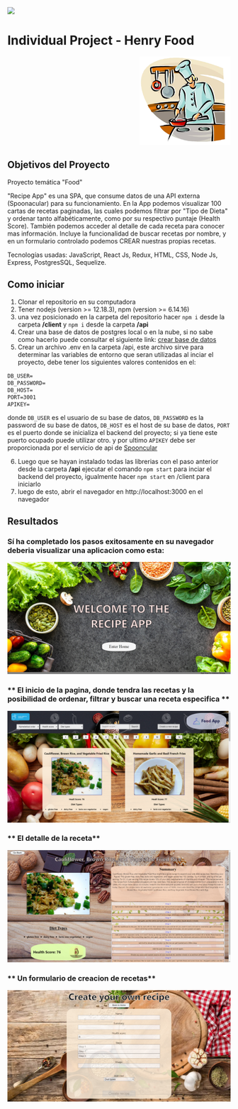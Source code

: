 <p align='left'>
    <img src='https://static.wixstatic.com/media/85087f_0d84cbeaeb824fca8f7ff18d7c9eaafd~mv2.png/v1/fill/w_160,h_30,al_c,q_85,usm_0.66_1.00_0.01/Logo_completo_Color_1PNG.webp' />
</p>

# Individual Project - Henry Food

<p align="right">
  <img height="200" src="./cooking.png" />
</p>

## Objetivos del Proyecto

Proyecto temática "Food"

"Recipe App" es una SPA, que consume datos de una API externa (Spoonacular) para su funcionamiento.
En la App podemos visualizar 100 cartas de recetas paginadas, las cuales podemos filtrar por "Tipo de Dieta" y ordenar tanto alfabéticamente, como por su respectivo puntaje (Health Score). También podemos acceder al detalle de cada receta para conocer mas información.
Incluye la funcionalidad de buscar recetas por nombre, y en un formulario controlado podemos CREAR nuestras propias recetas.

Tecnologías usadas:
JavaScript, React Js, Redux, HTML, CSS, Node Js, Express, PostgresSQL, Sequelize.


## Como iniciar
1. Clonar el repositorio en su computadora
2. Tener nodejs (version >= 12.18.3), npm (version >= 6.14.16)
3. una vez posicionado en la carpeta del repositorio hacer `npm i` desde la carpeta **/client** y `npm i` desde la carpeta **/api**
4. Crear una base de datos de postgres local o en la nube, si no sabe como hacerlo puede consultar el siguiente link: [crear base de datos](http://postgresql-dbms.blogspot.com/p/crear-una-base-de-datos-en-postgres-sql.html)
5. Crear un archivo .env en la carpeta /api, este archivo sirve para determinar las variables de entorno que seran utilizadas al inciar el proyecto,
debe tener los siguientes valores contenidos en el:
~~~
DB_USER=
DB_PASSWORD=
DB_HOST=
PORT=3001
APIKEY=
~~~
donde ``DB_USER`` es el usuario de su base de datos, ``DB_PASSWORD`` es la password de su base de datos, ``DB_HOST`` es el host de su base de datos,
``PORT`` es el puerto donde se inicializa el backend del proyecto; si ya tiene este puerto ocupado puede utilizar otro. y por ultimo ``APIKEY`` debe ser proporcionada por el servicio de api de [Spooncular](https://spoonacular.com/food-api)

6. Luego que se hayan instalado todas las librerias con el paso anterior desde la carpeta **/api** ejecutar el comando `npm start` para inciar el backend del proyecto, igualmente hacer ``npm start`` en /client  para iniciarlo
7. luego de esto, abrir el navegador en http://localhost:3000 en el navegador

## Resultados 
### **Sí ha completado los pasos exitosamente en su navegador deberia visualizar una aplicacion como esta:**

<img src="./imagenes/Landing.png" alt= "Landing"/>

### ** El inicio de la pagina, donde tendra las recetas y la posibilidad de ordenar, filtrar y buscar una receta especifica **
<img src="./imagenes/Home.png" alt= "Home"/>

### ** El detalle de la receta**
<img src="./imagenes/Detail.png" alt= "Detail"/>

### ** Un formulario de creacion de recetas**
<img src="./imagenes/Creation.png" alt= "Creation"/>